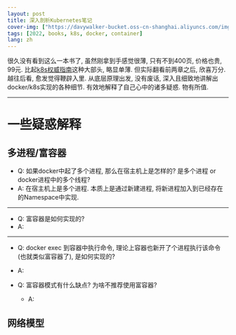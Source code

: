 ```yaml
---
layout: post
title: 深入剖析Kubernetes笔记
cover-img: ["https://davywalker-bucket.oss-cn-shanghai.aliyuncs.com/img/202206121715361.png"]
tags: [2022, books, k8s, docker, container]
lang: zh
---
```


很久没有看到这么一本书了, 虽然刚拿到手感觉很薄, 只有不到400页, 价格也贵, 99元. 
比起[k8s权威指南](https://book.douban.com/subject/33444476/)这种大部头, 略显单薄. 
但实际翻看前两章之后, 欣喜万分. 越往后看, 愈发觉得鞭辟入里. 
从底层原理出发, 没有废话, 深入且细致地讲解出docker/k8s实现的各种细节.
有效地解释了自己心中的诸多疑惑. 物有所值. 

--- 
# 一些疑惑解释

## 多进程/富容器

- Q: 如果docker中起了多个进程, 那么在宿主机上是怎样的? 是多个进程 or docker进程中的多个线程?
- A: 在宿主机上是多个进程. 本质上是通过新建进程, 将新进程加入到已经存在的Namespace中实现. 


--- 

- Q: 富容器是如何实现的?
- A: 

--- 
- Q: docker exec 到容器中执行命令, 理论上容器也新开了个进程执行该命令(也就类似富容器了), 是如何实现的? 
- A: 



- Q: 富容器模式有什么缺点? 为啥不推荐使用富容器? 
  - A: 

## 网络模型



## 


